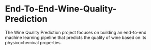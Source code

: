 # End-To-End-Wine-Quality-Prediction
The Wine Quality Prediction project focuses on building an end-to-end machine learning pipeline that predicts the quality of wine based on its physicochemical properties.
